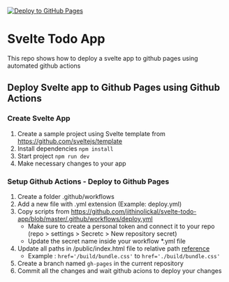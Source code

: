 [![Deploy to GitHub Pages](https://github.com/jithinolickal/svelte-todo-app/actions/workflows/deploy.yml/badge.svg)](https://github.com/jithinolickal/svelte-todo-app/actions/workflows/deploy.yml)

# Svelte Todo App

This repo shows how to deploy a svelte app to github pages using automated github actions
## Deploy Svelte app to Github Pages using Github Actions

### Create Svelte App

1. Create a sample project using Svelte template from https://github.com/sveltejs/template
2. Install dependencies ```npm install```
3. Start project ```npm run dev```
4. Make necessary changes to your app

### Setup Github Actions - Deploy to Github Pages

1. Create a folder .github/workflows
2. Add a new file with .yml extension (Example: deploy.yml)
3. Copy scripts from https://github.com/jithinolickal/svelte-todo-app/blob/master/.github/workflows/deploy.yml
    - Make sure to create a personal token and connect it to your repo (repo > settings > Secretc > New repository secret)
    - Update the secret name inside your workflow *.yml file
4. Update all paths in /public/index.html file to relative path [reference](https://github.com/jithinolickal/svelte-todo-app/commit/4038c6fc8a927425b98fe788629e378675f735b5)
    - Example : ```href='/build/bundle.css'``` to ```href='./build/bundle.css'```
5. Create a branch named ```gh-pages``` in the current repository
6. Commit all the changes and wait github acions to deploy your changes
